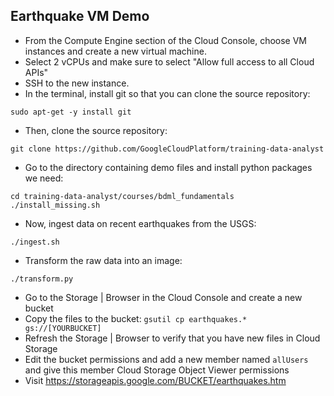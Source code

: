 ## Earthquake VM Demo

* From the Compute Engine section of the Cloud Console, 
choose VM instances and create a new virtual machine.
* Select 2 vCPUs and make sure to select "Allow full access to all Cloud APIs"
* SSH to the new instance.
* In the terminal, install git so that you can clone the source repository:
```
sudo apt-get -y install git
```
* Then, clone the source repository:
```
git clone https://github.com/GoogleCloudPlatform/training-data-analyst
```
* Go to the directory containing demo files and install python packages we need:
```
cd training-data-analyst/courses/bdml_fundamentals
./install_missing.sh
```
* Now, ingest data on recent earthquakes from the USGS:
```
./ingest.sh
```
* Transform the raw data into an image:
```
./transform.py
```
* Go to the Storage | Browser in the Cloud Console and create a new bucket
* Copy the files to the bucket:
```gsutil cp earthquakes.* gs://[YOURBUCKET]```
* Refresh the Storage | Browser to verify that you have new files in Cloud Storage
* Edit the bucket permissions and add a new member named ```allUsers``` 
and give this member Cloud Storage Object Viewer permissions
* Visit https://storageapis.google.com/BUCKET/earthquakes.htm